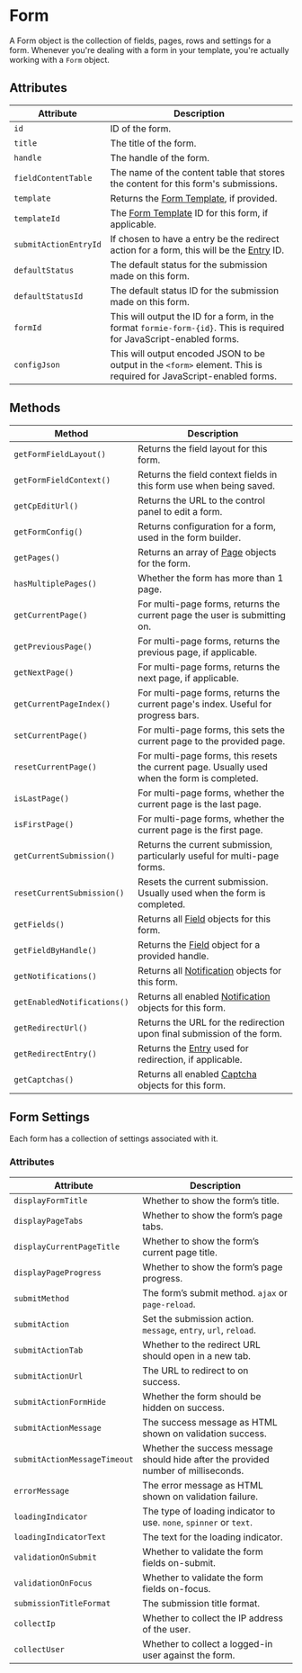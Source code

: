 # Form

A Form object is the collection of fields, pages, rows and settings for a form. Whenever you're dealing with a form in your template, you're actually working with a `Form` object.

## Attributes

Attribute | Description
--- | ---
`id` | ID of the form.
`title` | The title of the form.
`handle` | The handle of the form.
`fieldContentTable` | The name of the content table that stores the content for this form's submissions.
`template` | Returns the [Form Template](docs:template-guides/form-templates), if provided.
`templateId` | The [Form Template](docs:template-guides/form-templates) ID for this form, if applicable.
`submitActionEntryId` | If chosen to have a entry be the redirect action for a form, this will be the [Entry](https://docs.craftcms.com/api/v3/craft-elements-entry.html) ID.
`defaultStatus` | The default status for the submission made on this form.
`defaultStatusId` | The default status ID for the submission made on this form.
`formId` | This will output the ID for a form, in the format `formie-form-{id}`. This is required for JavaScript-enabled forms.
`configJson` | This will output encoded JSON to be output in the `<form>` element. This is required for JavaScript-enabled forms.

## Methods

Method | Description
--- | ---
`getFormFieldLayout()` | Returns the field layout for this form.
`getFormFieldContext()` | Returns the field context fields in this form use when being saved.
`getCpEditUrl()` | Returns the URL to the control panel to edit a form.
`getFormConfig()` | Returns configuration for a form, used in the form builder.
`getPages()` | Returns an array of [Page](docs:developers/page) objects for the form.
`hasMultiplePages()` | Whether the form has more than 1 page.
`getCurrentPage()` | For multi-page forms, returns the current page the user is submitting on.
`getPreviousPage()` | For multi-page forms, returns the previous page, if applicable.
`getNextPage()` | For multi-page forms, returns the next page, if applicable.
`getCurrentPageIndex()` | For multi-page forms, returns the current page's index. Useful for progress bars.
`setCurrentPage()` | For multi-page forms, this sets the current page to the provided page.
`resetCurrentPage()` | For multi-page forms, this resets the current page. Usually used when the form is completed.
`isLastPage()` | For multi-page forms, whether the current page is the last page.
`isFirstPage()` | For multi-page forms, whether the current page is the first page.
`getCurrentSubmission()` | Returns the current submission, particularly useful for multi-page forms.
`resetCurrentSubmission()` | Resets the current submission. Usually used when the form is completed.
`getFields()` | Returns all [Field](docs:developers/field) objects for this form.
`getFieldByHandle()` | Returns the [Field](docs:developers/field) object for a provided handle.
`getNotifications()` | Returns all [Notification](docs:developers/notification) objects for this form.
`getEnabledNotifications()` | Returns all enabled [Notification](docs:developers/notification) objects for this form.
`getRedirectUrl()` | Returns the URL for the redirection upon final submission of the form.
`getRedirectEntry()` | Returns the [Entry](https://docs.craftcms.com/api/v3/craft-elements-entry.html) used for redirection, if applicable.
`getCaptchas()` | Returns all enabled [Captcha](docs:integration/captchas) objects for this form.

## Form Settings
Each form has a collection of settings associated with it.

### Attributes

Attribute | Description
--- | ---
`displayFormTitle` | Whether to show the form’s title.
`displayPageTabs` | Whether to show the form’s page tabs.
`displayCurrentPageTitle` | Whether to show the form’s current page title.
`displayPageProgress` | Whether to show the form’s page progress.
`submitMethod` | The form’s submit method. `ajax` or `page-reload`.
`submitAction` | Set the submission action. `message`, `entry`, `url`, `reload`.
`submitActionTab` | Whether to the redirect URL should open in a new tab.
`submitActionUrl` | The URL to redirect to on success.
`submitActionFormHide` | Whether the form should be hidden on success.
`submitActionMessage` | The success message as HTML shown on validation success.
`submitActionMessageTimeout` | Whether the success message should hide after the provided number of milliseconds.
`errorMessage` | The error message as HTML shown on validation failure.
`loadingIndicator` | The type of loading indicator to use. `none`, `spinner` or `text`.
`loadingIndicatorText` | The text for the loading indicator.
`validationOnSubmit` | Whether to validate the form fields on-submit.
`validationOnFocus` | Whether to validate the form fields on-focus.
`submissionTitleFormat` | The submission title format.
`collectIp` | Whether to collect the IP address of the user.
`collectUser` | Whether to collect a logged-in user against the form.

